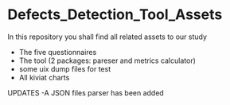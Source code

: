 # Defects_Detection_Tool_Assets

In this repository you shall find all related assets to our study
  - The five questionnaires
  - The tool (2 packages: pareser and metrics calculator)
  - some uix dump files for test
  - All kiviat charts
  
  UPDATES
  -A JSON files parser has been added
